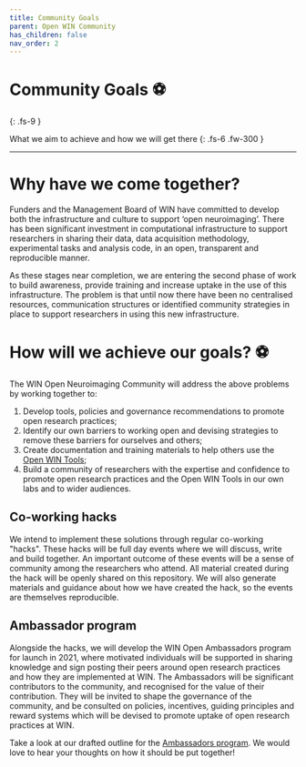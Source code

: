 ```yaml
---
title: Community Goals
parent: Open WIN Community
has_children: false
nav_order: 2
---
```



# Community Goals ⚽️
{: .fs-9 }

What we aim to achieve and how we will get there
{: .fs-6 .fw-300 }

---

# Why have we come together?

Funders and the Management Board of WIN have committed to develop both the infrastructure and culture to support ‘open neuroimaging’. There has been significant investment in computational infrastructure to support researchers in sharing their data, data acquisition methodology, experimental tasks and analysis code, in an open, transparent and reproducible manner.

As these stages near completion, we are entering the second phase of work to build awareness, provide training and increase uptake in the use of this infrastructure. The problem is that until now there have been no centralised resources, communication structures or identified community strategies in place to support researchers in using this new infrastructure.

# How will we achieve our goals? ⚽️

The WIN Open Neuroimaging Community will address the above problems by working together to:
1. Develop tools, policies and governance recommendations to promote open research practices;
2. Identify our own barriers to working open and devising strategies to remove these barriers for ourselves and others;
3. Create documentation and training materials to help others use the [Open WIN Tools](../tools.md);
4. Build a community of researchers with the expertise and confidence to promote open research practices and the Open WIN Tools in our own labs and to wider audiences.


## Co-working hacks
We intend to implement these solutions through regular co-working "hacks". These hacks will be full day events where we will discuss, write and build together. An important outcome of these events will be a sense of community among the researchers who attend. All material created during the hack will be openly shared on this repository. We will also generate materials and guidance about how we have created the hack, so the events are themselves reproducible.

## Ambassador program
Alongside the hacks, we will develop the WIN Open Ambassadors program for launch in 2021, where motivated individuals will be supported in sharing knowledge and sign posting their peers around open research practices and how they are implemented at WIN. The Ambassadors will be significant contributors to the community, and recognised for the value of their contribution. They will be invited to shape the governance of the community, and be consulted on policies, incentives, guiding principles and reward systems which will be devised to promote uptake of open research practices at WIN.

Take a look at our drafted outline for the [Ambassadors program](../ambassadors.md). We would love to hear your thoughts on how it should be put together!
